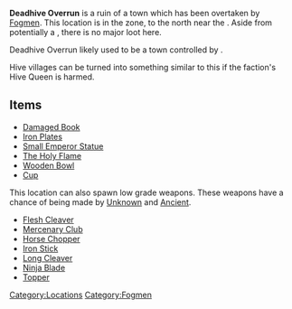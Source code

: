 **Deadhive Overrun** is a ruin of a town which has been overtaken by
[Fogmen](02%20-%20Projects%20&%20Wikis/Kenshi/Kenshi%20Wiki/Kenshi%20Wiki%20Template/Fogmen.md "wikilink"). This location is in the [](Okran's_Gulf.md) zone, to the north near the [](Fog_Islands.md). Aside from potentially a [](Fog_Prince_Head.md), there is no major loot here.

Deadhive Overrun likely used to be a town controlled by [](02%20-%20Projects%20&%20Wikis/Kenshi/Kenshi%20Wiki/Kenshi%20Wiki%20Template/The_Holy_Nation.md).

Hive villages can be turned into something similar to this if the
faction's Hive Queen is harmed.

## Items

- [Damaged Book](Damaged_Book.md "wikilink")
- [Iron Plates](Iron_Plates.md "wikilink")
- [Small Emperor Statue](Small_Emperor_Statue.md "wikilink")
- [The Holy Flame](The_Holy_Flame.md "wikilink")
- [Wooden Bowl](Wooden_Bowl.md "wikilink")
- [Cup](Cup.md "wikilink")

This location can also spawn low grade weapons. These weapons have a
chance of being made by [Unknown](Unknown_(manufacturer).md "wikilink") and
[Ancient](Ancient_(Manufacturer).md "wikilink").

- [Flesh Cleaver](Flesh_Cleaver.md "wikilink")
- [Mercenary Club](Mercenary_Club.md "wikilink")
- [Horse Chopper](Horse_Chopper.md "wikilink")
- [Iron Stick](Iron_Stick.md "wikilink")
- [Long Cleaver](Long_Cleaver.md "wikilink")
- [Ninja Blade](Ninja_Blade.md "wikilink")
- [Topper](Topper.md "wikilink")

[Category:Locations](Category:Locations "wikilink")
[Category:Fogmen](Category:Fogmen "wikilink")